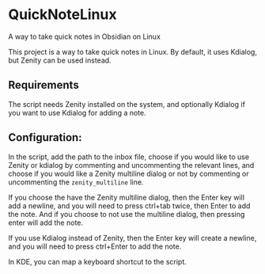 # QuickNoteLinux
A way to take quick notes in Obsidian on Linux

This project is a way to take quick notes in Linux. By default, it uses Kdialog, but Zenity can be used instead.

## Requirements

The script needs Zenity installed on the system, and optionally Kdialog if you want to use Kdialog for adding a note.

## Configuration:

In the script, add the path to the inbox file, choose if you would like to use Zenity or kdialog by commenting and uncommenting the relevant lines, and choose if you would like a Zenity multiline dialog or not by commenting or uncommenting the `zenity_multiline` line.

If you choose the have the Zenity multiline dialog, then the Enter key will add a newline, and you will need to press ctrl+tab twice, then Enter to add the note. And if you choose to not use the multiline dialog, then pressing enter will add the note. 

If you use Kdialog instead of Zenity, then the Enter key will create a newline, and you will need to press ctrl+Enter to add the note.

In KDE, you can map a keyboard shortcut to the script.
